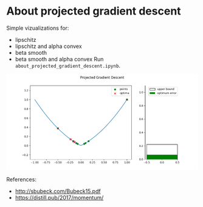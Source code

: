# About projected gradient descent

Simple vizualizations for:
- lipschitz
- lipschitz and alpha convex
- beta smooth
- beta smooth and alpha convex
Run `about_projected_gradient_descent.ipynb`.

![An example - lipschitz and convex case](figures/example.PNG)

References:   
- http://sbubeck.com/Bubeck15.pdf
- https://distill.pub/2017/momentum/